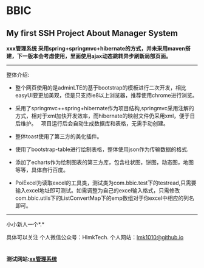 # BBIC

## My first SSH Project About Manager System

**xxx管理系统 采用spring+springmvc+hibernate的方式，并未采用maven搭建，下一版本会考虑使用，里面使用ajax动态跳转异步刷新局部页面。**

***
整体介绍:

* 整个网页使用的是adminLTE的基于bootstrap的模板进行二次开发，相比easyUI要更加美观，但是只支持ie8以上浏览器，推荐使用chrome进行浏览。

* 采用了springmvc++spring+hibernate作为项目结构,springmvc采用注解的方式，相对于xml加快开发效率，而hibernate的映射文件仍采用xml，便于日后维护。
   项目运行后会自动生成数据库和表格，无需手动创建。
   
* 整体toast使用了第三方的美化插件。

* 使用了bootstrap-table进行绘制表格，整体使用json作为传输数据的格式.

* 添加了echarts作为绘制图表的第三方库，包含柱状图，饼图，动态图，地图等等，具体自行百度。

* PoiExcel为读取excel的工具类，测试类为com.bbic.test下的testread,只需要输入excel地址即可测试。如需调整为自己的excel输入格式，只需修改com.bbic.utils下的ListConvertMap下的emp数组对于你excel中相应的列名即可。

***
小小新人一个*.*

具体可以关注
           个人微信公众号：HlmkTech.
           个人网站：lmk1010@github.io
           
#### 测试网站:[xx管理系统](http://47.94.134.171/BBIC)
